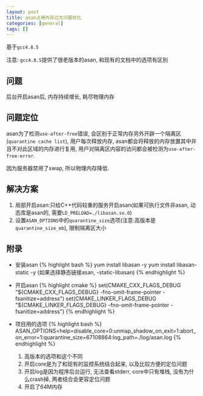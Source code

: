 ```yaml
---
layout: post
title: asan占用内存过大问题优化
categories: [general]
tags: []
---
```


基于`gcc4.8.5`

注意: `gcc4.8.5`提供了很老版本的asan, 和现有的文档中的选项有区别

## 问题

后台开启asan后, 内存持续增长, 耗尽物理内存

## 问题定位

asan为了检测`use-after-free`错误, 会区别于正常内存另外开辟一个隔离区(`quarantine cache list`), 用户每次释放内存, asan都会将释放的内存放置其中并且不对此区域的内存进行复用, 用户对隔离区内容的访问都会被检测为`use-after-free-error`.

因为服务器禁用了swap, 所以物理内存降低.

## 解决方案

1. 局部开启asan:只给C++代码较重的服务开启asan(如果可执行文件非asan, 动态库是asan的, 需要`LD_PRELOAD=./libasan.so.0`)
1. 设置`ASAN_OPTIONS`中的`quarantine_size`选项(注意:高版本是`quarantine_size_mb`), 限制隔离区大小


## 附录
* 安装asan
{% highlight bash %}
yum install libasan -y
yum install libasan-static -y (如果选择静态链接asan, -static-libasan)
{% endhighlight %}

* 开启asan
{% highlight cmake %}
set(CMAKE_CXX_FLAGS_DEBUG "${CMAKE_CXX_FLAGS_DEBUG} -fno-omit-frame-pointer -fsanitize=address")
set(CMAKE_LINKER_FLAGS_DEBUG "${CMAKE_LINKER_FLAGS_DEBUG} -fno-omit-frame-pointer -fsanitize=address")
{% endhighlight %}

* 项目用的选项
{% highlight bash %}
ASAN_OPTIONS=help=disable_core=0:unmap_shadow_on_exit=1:abort_on_error=1:quarantine_size=67108864:log_path=./log/asan.log
{% endhighlight %}
    1. 高版本的选项和这个不同
    1. 开启core是为了和现有的监控系统结合起来, 以及比较方便的定位问题
    1. 开启log是因为程序后台运行, 无法查看stderr, core中只有堆栈, 没有为什么crash掉, 两者结合会更容定位问题
    1. 开启了64M内存